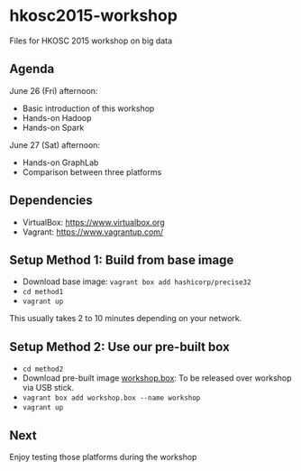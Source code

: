 # hkosc2015-workshop

Files for HKOSC 2015 workshop on big data

## Agenda

June 26 (Fri) afternoon:

* Basic introduction of this workshop
* Hands-on Hadoop
* Hands-on Spark

June 27 (Sat) afternoon:

* Hands-on GraphLab
* Comparison between three platforms

## Dependencies

* VirtualBox: https://www.virtualbox.org
* Vagrant: https://www.vagrantup.com/

## Setup Method 1: Build from base image

* Download base image: `vagrant box add hashicorp/precise32`
* `cd method1`
* `vagrant up`

This usually takes 2 to 10 minutes depending on your network.

## Setup Method 2: Use our pre-built box

* `cd method2`
* Download pre-built image [workshop.box](http://link/): To be released over workshop via USB stick.
* `vagrant box add workshop.box --name workshop`
* `vagrant up`

## Next

Enjoy testing those platforms during the workshop


